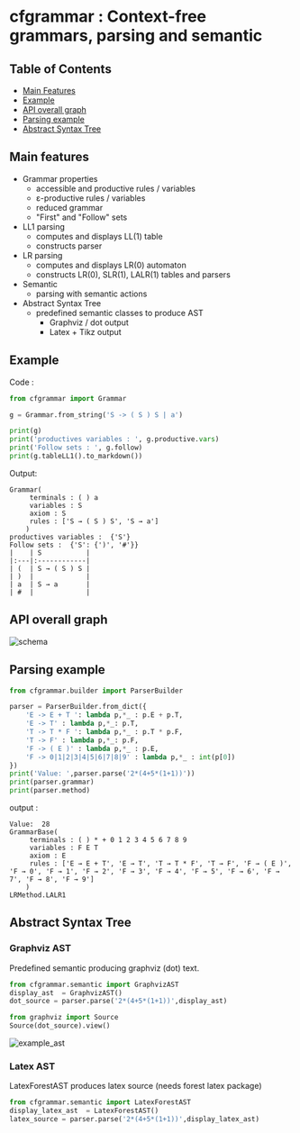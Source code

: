 # cfgrammar : Context-free grammars, parsing and semantic #

## Table of Contents

- [Main Features](#main-features)
- [Example](#example)
- [API overall graph](#API-overall-graph)
- [Parsing example](#Parsing-example)
- [Abstract Syntax Tree](#Abstract-Syntax-Tree)
## Main features

* Grammar properties
  * accessible and productive rules / variables
  * ε-productive rules / variables
  * reduced grammar
  * "First" and "Follow" sets
* LL1 parsing
  * computes and displays LL(1) table
  * constructs parser
* LR parsing
  * computes and displays LR(0) automaton
  * constructs LR(0), SLR(1), LALR(1) tables and parsers
* Semantic
  * parsing with semantic actions
* Abstract Syntax Tree
  * predefined semantic classes to produce AST
    * Graphviz / dot output 
    * Latex + Tikz output
  
## Example
Code :
```python
from cfgrammar import Grammar

g = Grammar.from_string('S -> ( S ) S | a')

print(g)
print('productives variables : ', g.productive.vars)
print('Follow sets : ', g.follow)
print(g.tableLL1().to_markdown())
```
Output:
```
Grammar(
     terminals : ( ) a
     variables : S
     axiom : S
     rules : ['S → ( S ) S', 'S → a']
    )
productives variables :  {'S'}
Follow sets :  {'S': {')', '#'}}
|    | S           |
|:---|:------------|
| (  | S → ( S ) S |
| )  |             |
| a  | S → a       |
| #  |             |
```
## API overall graph

![schema](https://gitlab.univ-lille.fr/bruno.bogaert/cfgrammar/-/raw/e7ce707148b95087c8ab35ed446bbd13cbe6d8de/images/doc.svg)


## Parsing example

```python
from cfgrammar.builder import ParserBuilder

parser = ParserBuilder.from_dict({
    'E -> E + T ': lambda p,*_ : p.E + p.T,
    'E -> T' : lambda p,*_: p.T,
    'T -> T * F ': lambda p,*_ : p.T * p.F,
    'T -> F' : lambda p,*_: p.F,
    'F -> ( E )' : lambda p,*_ : p.E,
    'F -> 0|1|2|3|4|5|6|7|8|9' : lambda p,*_ : int(p[0])
})
print('Value: ',parser.parse('2*(4+5*(1+1))'))
print(parser.grammar)
print(parser.method)
```
output :
```
Value:  28
GrammarBase(
     terminals : ( ) * + 0 1 2 3 4 5 6 7 8 9
     variables : F E T
     axiom : E
     rules : ['E → E + T', 'E → T', 'T → T * F', 'T → F', 'F → ( E )', 'F → 0', 'F → 1', 'F → 2', 'F → 3', 'F → 4', 'F → 5', 'F → 6', 'F → 7', 'F → 8', 'F → 9']
    )
LRMethod.LALR1
```
## Abstract Syntax Tree
### Graphviz AST
Predefined semantic producing graphviz (dot) text.
```python
from cfgrammar.semantic import GraphvizAST
display_ast  = GraphvizAST()
dot_source = parser.parse('2*(4+5*(1+1))',display_ast)

from graphviz import Source
Source(dot_source).view()
```
![example_ast](https://gitlab.univ-lille.fr/bruno.bogaert/cfgrammar/-/raw/89bfba77280ae6e0fd40d61cc0e08146cdd0c344/images/example_ast.svg)


### Latex AST

LatexForestAST produces latex source (needs forest latex package)

```python
from cfgrammar.semantic import LatexForestAST
display_latex_ast  = LatexForestAST()
latex_source = parser.parse('2*(4+5*(1+1))',display_latex_ast)
```